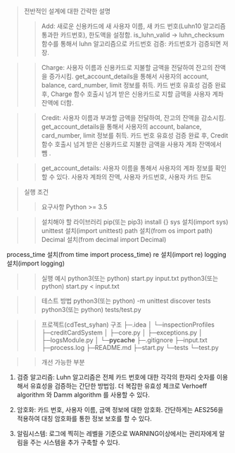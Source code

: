 > 전반적인 설계에 대한 간략한 설명
>> Add: 새로운 신용카드에 새 사용자 이름, 새 카드 번호(Luhn10 알고리즘 통과한 카드번호), 한도액을 설정함.
is_luhn_valid -> luhn_checksum 함수를 통해서 luhn 알고리즘으로 카드번호 검증:
카드번호가 검증되면 저장.

>> Charge: 사용자 이름과 신용카드로 지불할 금액을 전달하여 잔고의 잔액을 증가시킴.
get_account_details을 통해서 사용자의 account, balance, card_number, limit 정보를 취득.
카드 번호 유효성 검증 완료 후, Charge 함수 호출시 넘겨 받은 신용카드로 지할 금액을 사용자 계좌 잔액에 더함.

>> Credit: 사용자 이름과 부과할 금액을 전달하여, 잔고의 잔액을 감소시킴.
get_account_details을 통해서 사용자의 account, balance, card_number, limit 정보를 취득.
카드 번호 유효성 검증 완료 후, Credit 함수 호출시 넘겨 받은 신용카드로 지불한 금액을 사용자 계좌 잔액에서 뺌 .

>> get_account_details: 사용자 이름을 통해서 사용자의 계좌 정보를 확인할 수 있다.
사용자 계좌의 잔액, 사용자 카드번호, 사용자 카드 한도


> 실행 조건
>> 요구사항
Python >= 3.5



>> 설치해야 할 라이브러리
>> pip(또는 pip3) install {}
sys 설치(import sys)
unittest 설치(import unittest)
path 설치(from os import path)
Decimal 설치(from decimal import Decimal)

process_time 설치(from time import process_time)
re 설치(import re)
logging 설치(import logging)



>> 실행 예시
python3(또는 python) start.py input.txt
python3(또는 python) start.py < input.txt



>> 테스트 방법
python3(또는 python) -m unittest discover tests
python3(또는 python) tests/test.py



>> 프로젝트(cdTest_syhan) 구조
├─.idea
│  └─inspectionProfiles
├─creditCardSystem
│  ├─core.py
│  ├─exceptions.py
│  ├─logsModule.py
│  └─__pycache__
├─.gitignore
├─input.txt
├─process.log
├─README.md
├─start.py
└─tests
    └─test.py



>> 개선 가능한 부분
1. 검증 알고리즘: Luhn 알고리즘은 전체 카드 번호에 대한 각각의 한자리 숫자를 이용해서 유효성을 검증하는 간단한 방법임.
더 복잡한 유효성 체크로 Verhoeff algorithm 와 Damm algorithm 를 사용할 수 있다.

2. 암호화: 카드 번호, 사용자 이름, 금액 정보에 대한 암호화.
간단하게는  AES256을 적용하여 대칭 암호화를 통한 정보 보호를 할 수 있다.

3. 알림시스템: 로그에 찍히는 레벨을 기준으로 WARNING이상에서는 관리자에게 알림을 주는 시스템을 추가 구축할 수 있다.


